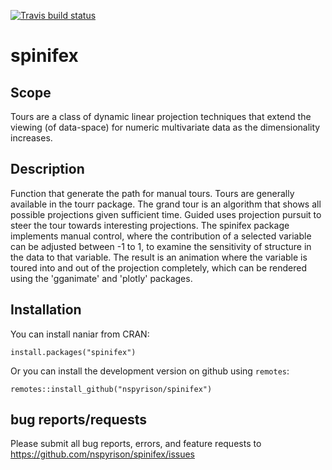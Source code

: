 [![Travis build status](https://travis-ci.org/nspyrison/spinifex.svg?branch=master)](https://travis-ci.org/nspyrison/spinifex)

# spinifex

## Scope

Tours are a class of dynamic linear projection techniques that extend the viewing (of data-space) for numeric multivariate data as the dimensionality increases. 

## Description

Function that generate the path for manual tours. Tours are generally available in the tourr package. The grand tour is an algorithm that shows all possible projections given sufficient time. Guided uses projection pursuit to steer the tour towards interesting projections. The spinifex package implements manual control, where the contribution of a selected variable can be adjusted between -1 to 1, to examine the sensitivity of structure in the data to that variable. The result is an animation where the variable is toured into and out of the projection completely, which can be rendered using the 'gganimate' and 'plotly' packages.

## Installation

You can install naniar from CRAN:

```
install.packages("spinifex")
```

Or you can install the development version on github using `remotes`:

```
remotes::install_github("nspyrison/spinifex")
```

## bug reports/requests

Please submit all bug reports, errors, and feature requests to https://github.com/nspyrison/spinifex/issues  

